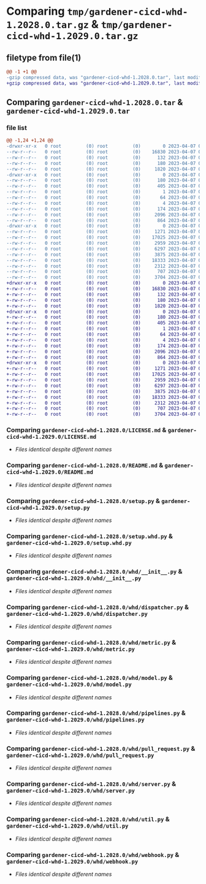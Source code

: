 # Comparing `tmp/gardener-cicd-whd-1.2028.0.tar.gz` & `tmp/gardener-cicd-whd-1.2029.0.tar.gz`

## filetype from file(1)

```diff
@@ -1 +1 @@
-gzip compressed data, was "gardener-cicd-whd-1.2028.0.tar", last modified: Fri Apr  7 06:36:03 2023, max compression
+gzip compressed data, was "gardener-cicd-whd-1.2029.0.tar", last modified: Fri Apr  7 09:39:52 2023, max compression
```

## Comparing `gardener-cicd-whd-1.2028.0.tar` & `gardener-cicd-whd-1.2029.0.tar`

### file list

```diff
@@ -1,24 +1,24 @@
-drwxr-xr-x   0 root         (0) root         (0)        0 2023-04-07 06:36:03.259676 gardener-cicd-whd-1.2028.0/
--rw-r--r--   0 root         (0) root         (0)    16830 2023-04-07 06:35:07.000000 gardener-cicd-whd-1.2028.0/LICENSE.md
--rw-r--r--   0 root         (0) root         (0)      132 2023-04-07 06:35:07.000000 gardener-cicd-whd-1.2028.0/NOTICE.md
--rw-r--r--   0 root         (0) root         (0)      180 2023-04-07 06:36:03.259676 gardener-cicd-whd-1.2028.0/PKG-INFO
--rw-r--r--   0 root         (0) root         (0)     1820 2023-04-07 06:35:07.000000 gardener-cicd-whd-1.2028.0/README.md
-drwxr-xr-x   0 root         (0) root         (0)        0 2023-04-07 06:36:03.255676 gardener-cicd-whd-1.2028.0/gardener_cicd_whd.egg-info/
--rw-r--r--   0 root         (0) root         (0)      180 2023-04-07 06:36:03.000000 gardener-cicd-whd-1.2028.0/gardener_cicd_whd.egg-info/PKG-INFO
--rw-r--r--   0 root         (0) root         (0)      405 2023-04-07 06:36:03.000000 gardener-cicd-whd-1.2028.0/gardener_cicd_whd.egg-info/SOURCES.txt
--rw-r--r--   0 root         (0) root         (0)        1 2023-04-07 06:36:03.000000 gardener-cicd-whd-1.2028.0/gardener_cicd_whd.egg-info/dependency_links.txt
--rw-r--r--   0 root         (0) root         (0)       64 2023-04-07 06:36:03.000000 gardener-cicd-whd-1.2028.0/gardener_cicd_whd.egg-info/requires.txt
--rw-r--r--   0 root         (0) root         (0)        4 2023-04-07 06:36:03.000000 gardener-cicd-whd-1.2028.0/gardener_cicd_whd.egg-info/top_level.txt
--rw-r--r--   0 root         (0) root         (0)      174 2023-04-07 06:36:03.259676 gardener-cicd-whd-1.2028.0/setup.cfg
--rw-r--r--   0 root         (0) root         (0)     2096 2023-04-07 06:35:07.000000 gardener-cicd-whd-1.2028.0/setup.py
--rw-r--r--   0 root         (0) root         (0)      864 2023-04-07 06:35:07.000000 gardener-cicd-whd-1.2028.0/setup.whd.py
-drwxr-xr-x   0 root         (0) root         (0)        0 2023-04-07 06:36:03.259676 gardener-cicd-whd-1.2028.0/whd/
--rw-r--r--   0 root         (0) root         (0)     1271 2023-04-07 06:35:07.000000 gardener-cicd-whd-1.2028.0/whd/__init__.py
--rw-r--r--   0 root         (0) root         (0)    17025 2023-04-07 06:35:07.000000 gardener-cicd-whd-1.2028.0/whd/dispatcher.py
--rw-r--r--   0 root         (0) root         (0)     2959 2023-04-07 06:35:07.000000 gardener-cicd-whd-1.2028.0/whd/metric.py
--rw-r--r--   0 root         (0) root         (0)     6297 2023-04-07 06:35:07.000000 gardener-cicd-whd-1.2028.0/whd/model.py
--rw-r--r--   0 root         (0) root         (0)     3875 2023-04-07 06:35:07.000000 gardener-cicd-whd-1.2028.0/whd/pipelines.py
--rw-r--r--   0 root         (0) root         (0)    18333 2023-04-07 06:35:07.000000 gardener-cicd-whd-1.2028.0/whd/pull_request.py
--rw-r--r--   0 root         (0) root         (0)     2312 2023-04-07 06:35:07.000000 gardener-cicd-whd-1.2028.0/whd/server.py
--rw-r--r--   0 root         (0) root         (0)      707 2023-04-07 06:35:07.000000 gardener-cicd-whd-1.2028.0/whd/util.py
--rw-r--r--   0 root         (0) root         (0)     3704 2023-04-07 06:35:07.000000 gardener-cicd-whd-1.2028.0/whd/webhook.py
+drwxr-xr-x   0 root         (0) root         (0)        0 2023-04-07 09:39:52.050707 gardener-cicd-whd-1.2029.0/
+-rw-r--r--   0 root         (0) root         (0)    16830 2023-04-07 09:39:03.000000 gardener-cicd-whd-1.2029.0/LICENSE.md
+-rw-r--r--   0 root         (0) root         (0)      132 2023-04-07 09:39:03.000000 gardener-cicd-whd-1.2029.0/NOTICE.md
+-rw-r--r--   0 root         (0) root         (0)      180 2023-04-07 09:39:52.050707 gardener-cicd-whd-1.2029.0/PKG-INFO
+-rw-r--r--   0 root         (0) root         (0)     1820 2023-04-07 09:39:03.000000 gardener-cicd-whd-1.2029.0/README.md
+drwxr-xr-x   0 root         (0) root         (0)        0 2023-04-07 09:39:52.046707 gardener-cicd-whd-1.2029.0/gardener_cicd_whd.egg-info/
+-rw-r--r--   0 root         (0) root         (0)      180 2023-04-07 09:39:51.000000 gardener-cicd-whd-1.2029.0/gardener_cicd_whd.egg-info/PKG-INFO
+-rw-r--r--   0 root         (0) root         (0)      405 2023-04-07 09:39:52.000000 gardener-cicd-whd-1.2029.0/gardener_cicd_whd.egg-info/SOURCES.txt
+-rw-r--r--   0 root         (0) root         (0)        1 2023-04-07 09:39:51.000000 gardener-cicd-whd-1.2029.0/gardener_cicd_whd.egg-info/dependency_links.txt
+-rw-r--r--   0 root         (0) root         (0)       64 2023-04-07 09:39:51.000000 gardener-cicd-whd-1.2029.0/gardener_cicd_whd.egg-info/requires.txt
+-rw-r--r--   0 root         (0) root         (0)        4 2023-04-07 09:39:51.000000 gardener-cicd-whd-1.2029.0/gardener_cicd_whd.egg-info/top_level.txt
+-rw-r--r--   0 root         (0) root         (0)      174 2023-04-07 09:39:52.050707 gardener-cicd-whd-1.2029.0/setup.cfg
+-rw-r--r--   0 root         (0) root         (0)     2096 2023-04-07 09:39:03.000000 gardener-cicd-whd-1.2029.0/setup.py
+-rw-r--r--   0 root         (0) root         (0)      864 2023-04-07 09:39:03.000000 gardener-cicd-whd-1.2029.0/setup.whd.py
+drwxr-xr-x   0 root         (0) root         (0)        0 2023-04-07 09:39:52.050707 gardener-cicd-whd-1.2029.0/whd/
+-rw-r--r--   0 root         (0) root         (0)     1271 2023-04-07 09:39:03.000000 gardener-cicd-whd-1.2029.0/whd/__init__.py
+-rw-r--r--   0 root         (0) root         (0)    17025 2023-04-07 09:39:03.000000 gardener-cicd-whd-1.2029.0/whd/dispatcher.py
+-rw-r--r--   0 root         (0) root         (0)     2959 2023-04-07 09:39:03.000000 gardener-cicd-whd-1.2029.0/whd/metric.py
+-rw-r--r--   0 root         (0) root         (0)     6297 2023-04-07 09:39:03.000000 gardener-cicd-whd-1.2029.0/whd/model.py
+-rw-r--r--   0 root         (0) root         (0)     3875 2023-04-07 09:39:03.000000 gardener-cicd-whd-1.2029.0/whd/pipelines.py
+-rw-r--r--   0 root         (0) root         (0)    18333 2023-04-07 09:39:03.000000 gardener-cicd-whd-1.2029.0/whd/pull_request.py
+-rw-r--r--   0 root         (0) root         (0)     2312 2023-04-07 09:39:03.000000 gardener-cicd-whd-1.2029.0/whd/server.py
+-rw-r--r--   0 root         (0) root         (0)      707 2023-04-07 09:39:03.000000 gardener-cicd-whd-1.2029.0/whd/util.py
+-rw-r--r--   0 root         (0) root         (0)     3704 2023-04-07 09:39:03.000000 gardener-cicd-whd-1.2029.0/whd/webhook.py
```

### Comparing `gardener-cicd-whd-1.2028.0/LICENSE.md` & `gardener-cicd-whd-1.2029.0/LICENSE.md`

 * *Files identical despite different names*

### Comparing `gardener-cicd-whd-1.2028.0/README.md` & `gardener-cicd-whd-1.2029.0/README.md`

 * *Files identical despite different names*

### Comparing `gardener-cicd-whd-1.2028.0/setup.py` & `gardener-cicd-whd-1.2029.0/setup.py`

 * *Files identical despite different names*

### Comparing `gardener-cicd-whd-1.2028.0/setup.whd.py` & `gardener-cicd-whd-1.2029.0/setup.whd.py`

 * *Files identical despite different names*

### Comparing `gardener-cicd-whd-1.2028.0/whd/__init__.py` & `gardener-cicd-whd-1.2029.0/whd/__init__.py`

 * *Files identical despite different names*

### Comparing `gardener-cicd-whd-1.2028.0/whd/dispatcher.py` & `gardener-cicd-whd-1.2029.0/whd/dispatcher.py`

 * *Files identical despite different names*

### Comparing `gardener-cicd-whd-1.2028.0/whd/metric.py` & `gardener-cicd-whd-1.2029.0/whd/metric.py`

 * *Files identical despite different names*

### Comparing `gardener-cicd-whd-1.2028.0/whd/model.py` & `gardener-cicd-whd-1.2029.0/whd/model.py`

 * *Files identical despite different names*

### Comparing `gardener-cicd-whd-1.2028.0/whd/pipelines.py` & `gardener-cicd-whd-1.2029.0/whd/pipelines.py`

 * *Files identical despite different names*

### Comparing `gardener-cicd-whd-1.2028.0/whd/pull_request.py` & `gardener-cicd-whd-1.2029.0/whd/pull_request.py`

 * *Files identical despite different names*

### Comparing `gardener-cicd-whd-1.2028.0/whd/server.py` & `gardener-cicd-whd-1.2029.0/whd/server.py`

 * *Files identical despite different names*

### Comparing `gardener-cicd-whd-1.2028.0/whd/util.py` & `gardener-cicd-whd-1.2029.0/whd/util.py`

 * *Files identical despite different names*

### Comparing `gardener-cicd-whd-1.2028.0/whd/webhook.py` & `gardener-cicd-whd-1.2029.0/whd/webhook.py`

 * *Files identical despite different names*

